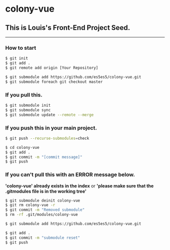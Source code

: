 # colony-vue

## This is Louis's Front-End Project Seed.

<hr>

### How to start


```bash
$ git init
$ git add .
$ git remote add origin [Your Repository]

$ git submodule add https://github.com/es5es5/colony-vue.git
$ git submodule foreach git checkout master
```


### If you pull this.

```bash
$ git submodule init
$ git submodule sync
$ git submodule update --remote --merge
```


### If you push this in your main project.

```bash
$ git push --recurse-submodules=check

$ cd colony-vue
$ git add .
$ git commit -m "[commit message]"
$ git push
```

### If you can't pull this with an ERROR message below.

**'colony-vue' already exists in the index**
or
**'please make sure that the .gitmodules file is in the working tree'**

```bash
$ git submodule deinit colony-vue
$ git rm colony-vue -r
$ git commit -m "Removed submodule"
$ rm -rf .git/modules/colony-vue

$ git submodule add https://github.com/es5es5/colony-vue.git

$ git add .
$ git commit -m "submodule reset"
$ git push
```

